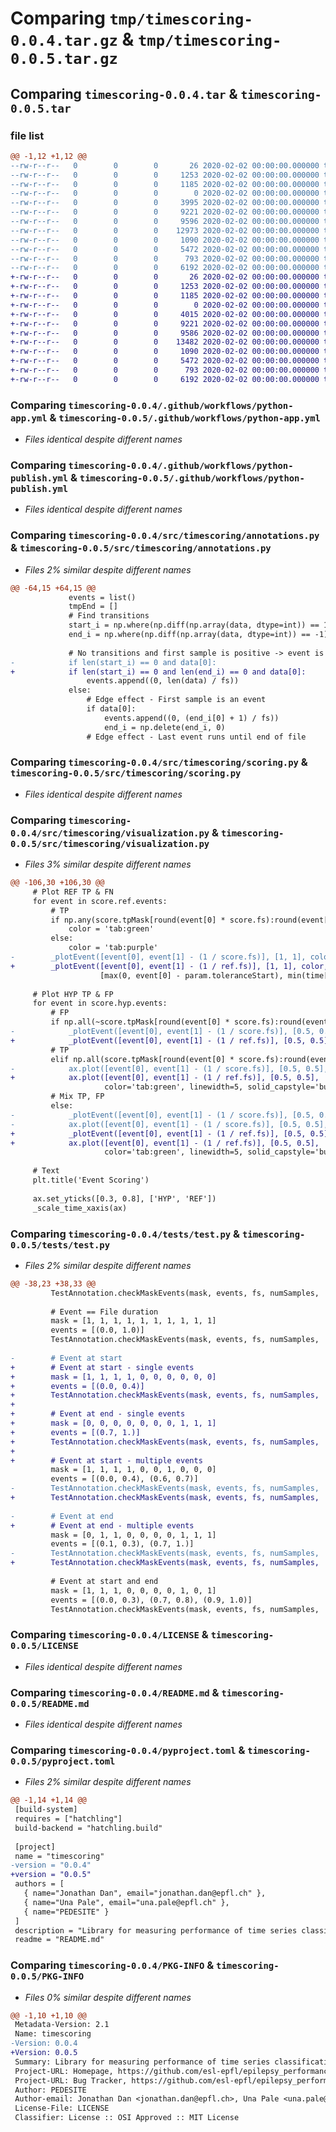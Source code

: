 # Comparing `tmp/timescoring-0.0.4.tar.gz` & `tmp/timescoring-0.0.5.tar.gz`

## Comparing `timescoring-0.0.4.tar` & `timescoring-0.0.5.tar`

### file list

```diff
@@ -1,12 +1,12 @@
--rw-r--r--   0        0        0       26 2020-02-02 00:00:00.000000 timescoring-0.0.4/requirements.txt
--rw-r--r--   0        0        0     1253 2020-02-02 00:00:00.000000 timescoring-0.0.4/.github/workflows/python-app.yml
--rw-r--r--   0        0        0     1185 2020-02-02 00:00:00.000000 timescoring-0.0.4/.github/workflows/python-publish.yml
--rw-r--r--   0        0        0        0 2020-02-02 00:00:00.000000 timescoring-0.0.4/src/timescoring/__init__.py
--rw-r--r--   0        0        0     3995 2020-02-02 00:00:00.000000 timescoring-0.0.4/src/timescoring/annotations.py
--rw-r--r--   0        0        0     9221 2020-02-02 00:00:00.000000 timescoring-0.0.4/src/timescoring/scoring.py
--rw-r--r--   0        0        0     9596 2020-02-02 00:00:00.000000 timescoring-0.0.4/src/timescoring/visualization.py
--rw-r--r--   0        0        0    12973 2020-02-02 00:00:00.000000 timescoring-0.0.4/tests/test.py
--rw-r--r--   0        0        0     1090 2020-02-02 00:00:00.000000 timescoring-0.0.4/LICENSE
--rw-r--r--   0        0        0     5472 2020-02-02 00:00:00.000000 timescoring-0.0.4/README.md
--rw-r--r--   0        0        0      793 2020-02-02 00:00:00.000000 timescoring-0.0.4/pyproject.toml
--rw-r--r--   0        0        0     6192 2020-02-02 00:00:00.000000 timescoring-0.0.4/PKG-INFO
+-rw-r--r--   0        0        0       26 2020-02-02 00:00:00.000000 timescoring-0.0.5/requirements.txt
+-rw-r--r--   0        0        0     1253 2020-02-02 00:00:00.000000 timescoring-0.0.5/.github/workflows/python-app.yml
+-rw-r--r--   0        0        0     1185 2020-02-02 00:00:00.000000 timescoring-0.0.5/.github/workflows/python-publish.yml
+-rw-r--r--   0        0        0        0 2020-02-02 00:00:00.000000 timescoring-0.0.5/src/timescoring/__init__.py
+-rw-r--r--   0        0        0     4015 2020-02-02 00:00:00.000000 timescoring-0.0.5/src/timescoring/annotations.py
+-rw-r--r--   0        0        0     9221 2020-02-02 00:00:00.000000 timescoring-0.0.5/src/timescoring/scoring.py
+-rw-r--r--   0        0        0     9586 2020-02-02 00:00:00.000000 timescoring-0.0.5/src/timescoring/visualization.py
+-rw-r--r--   0        0        0    13482 2020-02-02 00:00:00.000000 timescoring-0.0.5/tests/test.py
+-rw-r--r--   0        0        0     1090 2020-02-02 00:00:00.000000 timescoring-0.0.5/LICENSE
+-rw-r--r--   0        0        0     5472 2020-02-02 00:00:00.000000 timescoring-0.0.5/README.md
+-rw-r--r--   0        0        0      793 2020-02-02 00:00:00.000000 timescoring-0.0.5/pyproject.toml
+-rw-r--r--   0        0        0     6192 2020-02-02 00:00:00.000000 timescoring-0.0.5/PKG-INFO
```

### Comparing `timescoring-0.0.4/.github/workflows/python-app.yml` & `timescoring-0.0.5/.github/workflows/python-app.yml`

 * *Files identical despite different names*

### Comparing `timescoring-0.0.4/.github/workflows/python-publish.yml` & `timescoring-0.0.5/.github/workflows/python-publish.yml`

 * *Files identical despite different names*

### Comparing `timescoring-0.0.4/src/timescoring/annotations.py` & `timescoring-0.0.5/src/timescoring/annotations.py`

 * *Files 2% similar despite different names*

```diff
@@ -64,15 +64,15 @@
             events = list()
             tmpEnd = []
             # Find transitions
             start_i = np.where(np.diff(np.array(data, dtype=int)) == 1)[0]
             end_i = np.where(np.diff(np.array(data, dtype=int)) == -1)[0]
 
             # No transitions and first sample is positive -> event is duration of file
-            if len(start_i) == 0 and data[0]:
+            if len(start_i) == 0 and len(end_i) == 0 and data[0]:
                 events.append((0, len(data) / fs))
             else:
                 # Edge effect - First sample is an event
                 if data[0]:
                     events.append((0, (end_i[0] + 1) / fs))
                     end_i = np.delete(end_i, 0)
                 # Edge effect - Last event runs until end of file
```

### Comparing `timescoring-0.0.4/src/timescoring/scoring.py` & `timescoring-0.0.5/src/timescoring/scoring.py`

 * *Files identical despite different names*

### Comparing `timescoring-0.0.4/src/timescoring/visualization.py` & `timescoring-0.0.5/src/timescoring/visualization.py`

 * *Files 3% similar despite different names*

```diff
@@ -106,30 +106,30 @@
     # Plot REF TP & FN
     for event in score.ref.events:
         # TP
         if np.any(score.tpMask[round(event[0] * score.fs):round(event[1] * score.fs)]):
             color = 'tab:green'
         else:
             color = 'tab:purple'
-        _plotEvent([event[0], event[1] - (1 / score.fs)], [1, 1], color, ax,
+        _plotEvent([event[0], event[1] - (1 / ref.fs)], [1, 1], color, ax,
                    [max(0, event[0] - param.toleranceStart), min(time[-1], event[1] + param.toleranceEnd - (1 / ref.fs))])
 
     # Plot HYP TP & FP
     for event in score.hyp.events:
         # FP
         if np.all(~score.tpMask[round(event[0] * score.fs):round(event[1] * score.fs)]):
-            _plotEvent([event[0], event[1] - (1 / score.fs)], [0.5, 0.5], 'tab:red', ax)
+            _plotEvent([event[0], event[1] - (1 / ref.fs)], [0.5, 0.5], 'tab:red', ax)
         # TP
         elif np.all(score.tpMask[round(event[0] * score.fs):round(event[1] * score.fs)]):
-            ax.plot([event[0], event[1] - (1 / score.fs)], [0.5, 0.5],
+            ax.plot([event[0], event[1] - (1 / ref.fs)], [0.5, 0.5],
                     color='tab:green', linewidth=5, solid_capstyle='butt', linestyle='solid')
         # Mix TP, FP
         else:
-            _plotEvent([event[0], event[1] - (1 / score.fs)], [0.5, 0.5], 'tab:red', ax, zorder=1.7)
-            ax.plot([event[0], event[1] - (1 / score.fs)], [0.5, 0.5],
+            _plotEvent([event[0], event[1] - (1 / ref.fs)], [0.5, 0.5], 'tab:red', ax, zorder=1.7)
+            ax.plot([event[0], event[1] - (1 / ref.fs)], [0.5, 0.5],
                     color='tab:green', linewidth=5, solid_capstyle='butt', linestyle=(0, (2, 2)))
 
     # Text
     plt.title('Event Scoring')
 
     ax.set_yticks([0.3, 0.8], ['HYP', 'REF'])
     _scale_time_xaxis(ax)
```

### Comparing `timescoring-0.0.4/tests/test.py` & `timescoring-0.0.5/tests/test.py`

 * *Files 2% similar despite different names*

```diff
@@ -38,23 +38,33 @@
         TestAnnotation.checkMaskEvents(mask, events, fs, numSamples, 'Simple events')
 
         # Event == File duration
         mask = [1, 1, 1, 1, 1, 1, 1, 1, 1, 1]
         events = [(0.0, 1.0)]
         TestAnnotation.checkMaskEvents(mask, events, fs, numSamples, 'Event = file duration')
 
-        # Event at start
+        # Event at start - single events
+        mask = [1, 1, 1, 1, 0, 0, 0, 0, 0, 0]
+        events = [(0.0, 0.4)]
+        TestAnnotation.checkMaskEvents(mask, events, fs, numSamples, 'event at start - single events')
+
+        # Event at end - single events
+        mask = [0, 0, 0, 0, 0, 0, 0, 1, 1, 1]
+        events = [(0.7, 1.)]
+        TestAnnotation.checkMaskEvents(mask, events, fs, numSamples, 'event at end - single events')
+
+        # Event at start - multiple events
         mask = [1, 1, 1, 1, 0, 0, 1, 0, 0, 0]
         events = [(0.0, 0.4), (0.6, 0.7)]
-        TestAnnotation.checkMaskEvents(mask, events, fs, numSamples, 'event at start')
+        TestAnnotation.checkMaskEvents(mask, events, fs, numSamples, 'event at start - multiple events')
 
-        # Event at end
+        # Event at end - multiple events
         mask = [0, 1, 1, 0, 0, 0, 0, 1, 1, 1]
         events = [(0.1, 0.3), (0.7, 1.)]
-        TestAnnotation.checkMaskEvents(mask, events, fs, numSamples, 'event at end')
+        TestAnnotation.checkMaskEvents(mask, events, fs, numSamples, 'event at end - multiple events')
 
         # Event at start and end
         mask = [1, 1, 1, 0, 0, 0, 0, 1, 0, 1]
         events = [(0.0, 0.3), (0.7, 0.8), (0.9, 1.0)]
         TestAnnotation.checkMaskEvents(mask, events, fs, numSamples, 'event at start and end')
```

### Comparing `timescoring-0.0.4/LICENSE` & `timescoring-0.0.5/LICENSE`

 * *Files identical despite different names*

### Comparing `timescoring-0.0.4/README.md` & `timescoring-0.0.5/README.md`

 * *Files identical despite different names*

### Comparing `timescoring-0.0.4/pyproject.toml` & `timescoring-0.0.5/pyproject.toml`

 * *Files 2% similar despite different names*

```diff
@@ -1,14 +1,14 @@
 [build-system]
 requires = ["hatchling"]
 build-backend = "hatchling.build"
 
 [project]
 name = "timescoring"
-version = "0.0.4"
+version = "0.0.5"
 authors = [
   { name="Jonathan Dan", email="jonathan.dan@epfl.ch" },
   { name="Una Pale", email="una.pale@epfl.ch" },
   { name="PEDESITE" }
 ]
 description = "Library for measuring performance of time series classification"
 readme = "README.md"
```

### Comparing `timescoring-0.0.4/PKG-INFO` & `timescoring-0.0.5/PKG-INFO`

 * *Files 0% similar despite different names*

```diff
@@ -1,10 +1,10 @@
 Metadata-Version: 2.1
 Name: timescoring
-Version: 0.0.4
+Version: 0.0.5
 Summary: Library for measuring performance of time series classification
 Project-URL: Homepage, https://github.com/esl-epfl/epilepsy_performance_metrics
 Project-URL: Bug Tracker, https://github.com/esl-epfl/epilepsy_performance_metrics/issues
 Author: PEDESITE
 Author-email: Jonathan Dan <jonathan.dan@epfl.ch>, Una Pale <una.pale@epfl.ch>
 License-File: LICENSE
 Classifier: License :: OSI Approved :: MIT License
```


